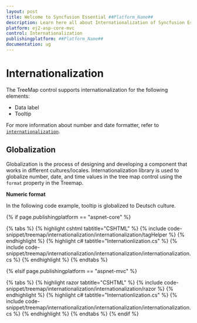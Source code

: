 ```yaml
---
layout: post
title: Welcome to Syncfusion Essential ##Platform_Name##
description: Learn here all about Internationalization of Syncfusion Essential ##Platform_Name## widgets based on HTML5 and jQuery.
platform: ej2-asp-core-mvc
control: Internationalization
publishingplatform: ##Platform_Name##
documentation: ug
---
```


# Internationalization

The TreeMap control supports internationalization for the following elements:

* Data label
* Tooltip

For more information about number and date formatter, refer to [`internationalization`](http://ej2.syncfusion.com/documentation/base/intl.html).

<!-- markdownlint-disable MD036 -->

## Globalization

Globalization is the process of designing and developing a component that works in different cultures/locales. Internationalization library is used to globalize number, date, and time values in the tree map control using the `format` property in the Treemap.

**Numeric format**

In the following code example, tooltip is globalized to Deutsch culture.

{% if page.publishingplatform == "aspnet-core" %}

{% tabs %}
{% highlight cshtml tabtitle="CSHTML" %}
{% include code-snippet/treemap/internationalization/internationalization/tagHelper %}
{% endhighlight %}
{% highlight c# tabtitle="Internationlization.cs" %}
{% include code-snippet/treemap/internationalization/internationalization/internationalization.cs %}
{% endhighlight %}
{% endtabs %}

{% elsif page.publishingplatform == "aspnet-mvc" %}

{% tabs %}
{% highlight razor tabtitle="CSHTML" %}
{% include code-snippet/treemap/internationalization/internationalization/razor %}
{% endhighlight %}
{% highlight c# tabtitle="Internationlization.cs" %}
{% include code-snippet/treemap/internationalization/internationalization/internationalization.cs %}
{% endhighlight %}
{% endtabs %}
{% endif %}

